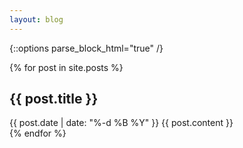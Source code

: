 ```yaml
---
layout: blog
---
```

{::options parse_block_html="true" /}

{% for post in site.posts %}
<section>
  <h2>{{ post.title }}</h2>
  <time>{{ post.date | date: "%-d %B %Y" }}</time>
  {{ post.content }}
</section>
{% endfor %}
